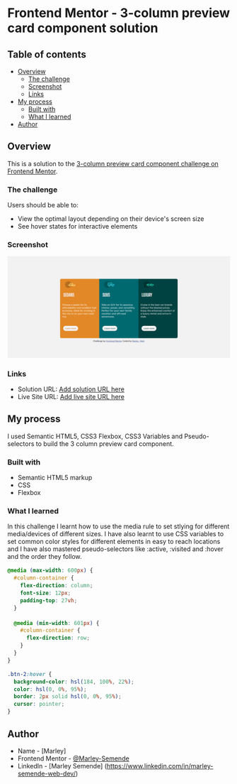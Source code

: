 # Frontend Mentor - 3-column preview card component solution

## Table of contents

- [Overview](#overview)
  - [The challenge](#the-challenge)
  - [Screenshot](#screenshot)
  - [Links](#links)
- [My process](#my-process)
  - [Built with](#built-with)
  - [What I learned](#what-i-learned)
- [Author](#author)

## Overview

This is a solution to the [3-column preview card component challenge on Frontend Mentor](https://www.frontendmentor.io/challenges/3column-preview-card-component-pH92eAR2-).

### The challenge

Users should be able to:

- View the optimal layout depending on their device's screen size
- See hover states for interactive elements

### Screenshot

![](./screenshot.png)

### Links

- Solution URL: [Add solution URL here](https://your-solution-url.com)
- Live Site URL: [Add live site URL here](https://your-live-site-url.com)

## My process

I used
Semantic HTML5,
CSS3 Flexbox,
CSS3 Variables and
Pseudo-selectors to build the 3 column preview card component.

### Built with

- Semantic HTML5 markup
- CSS
- Flexbox

### What I learned

In this challenge I learnt how to use the media rule to set stlying for different media/devices of different sizes.
I have also learnt to use CSS variables to set common color styles for different elements in easy to reach locations and I have also mastered pseudo-selectors like :active, :visited and :hover and the order they follow.

```css
@media (max-width: 600px) {
  #column-container {
    flex-direction: column;
    font-size: 12px;
    padding-top: 27vh;
  }

  @media (min-width: 601px) {
    #column-container {
      flex-direction: row;
    }
  }
}
```

```css
.btn-2:hover {
  background-color: hsl(184, 100%, 22%);
  color: hsl(0, 0%, 95%);
  border: 2px solid hsl(0, 0%, 95%);
  cursor: pointer;
}
```

## Author

- Name - [Marley]
- Frontend Mentor - [@Marley-Semende](https://www.frontendmentor.io/profile/Marley-Semende)
- LinkedIn - [Marley Semende] (https://www.linkedin.com/in/marley-semende-web-dev/)
